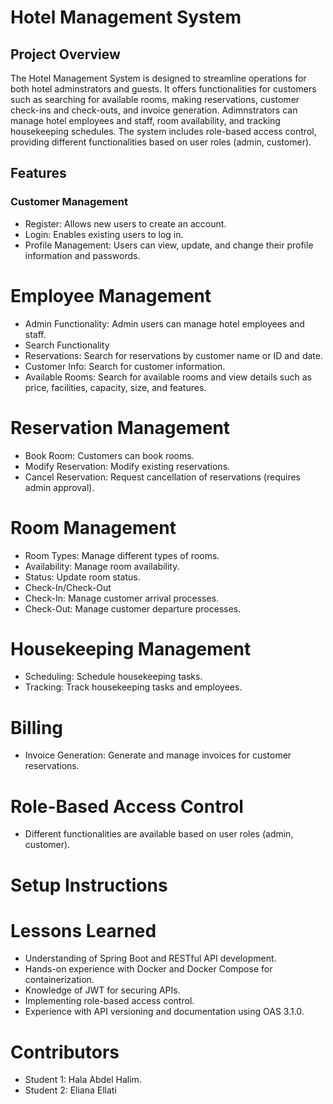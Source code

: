  # Hotel Management System
## Project Overview
The Hotel Management System is designed to streamline operations for both hotel adminstrators and guests. It offers functionalities for customers such as searching for available rooms, making reservations, customer check-ins and check-outs, and invoice generation. Adimnstrators can manage hotel employees and staff, room availability, and tracking housekeeping schedules. The system includes role-based access control, providing different functionalities based on user roles (admin, customer).
## Features
### Customer Management
- Register: Allows new users to create an account.
- Login: Enables existing users to log in.
- Profile Management: Users can view, update, and change their profile information and passwords.
# Employee Management
- Admin Functionality: Admin users can manage hotel employees and staff.
- Search Functionality
- Reservations: Search for reservations by customer name or ID and date.
- Customer Info: Search for customer information.
- Available Rooms: Search for available rooms and view details such as price, facilities, capacity, size, and features.
# Reservation Management
- Book Room: Customers can book rooms.
- Modify Reservation: Modify existing reservations.
- Cancel Reservation: Request cancellation of reservations (requires admin approval).
# Room Management
- Room Types: Manage different types of rooms.
- Availability: Manage room availability.
- Status: Update room status.
- Check-In/Check-Out
- Check-In: Manage customer arrival processes.
- Check-Out: Manage customer departure processes.
# Housekeeping Management
- Scheduling: Schedule housekeeping tasks.
- Tracking: Track housekeeping tasks and employees.
# Billing
- Invoice Generation: Generate and manage invoices for customer reservations.

# Role-Based Access Control
- Different functionalities are available based on user roles (admin, customer).

# Setup Instructions


# Lessons Learned
- Understanding of Spring Boot and RESTful API development.
- Hands-on experience with Docker and Docker Compose for containerization.
- Knowledge of JWT for securing APIs.
- Implementing role-based access control.
- Experience with API versioning and documentation using OAS 3.1.0.

# Contributors
- Student 1: Hala Abdel Halim.
- Student 2: Eliana Ellati
